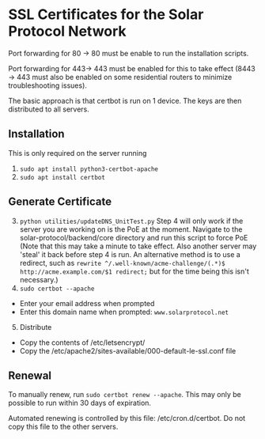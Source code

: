 # SSL Certificates for the Solar Protocol Network

Port forwarding for 80 -> 80 must be enable to run the installation scripts.

Port forwarding for 443-> 443 must be enabled for this to take effect (8443 -> 443 must also be enabled on some residential routers to minimize troubleshooting issues).

The basic approach is that certbot is run on 1 device. The keys are then distributed to all servers.

## Installation
This is only required on the server running 
1) `sudo apt install python3-certbot-apache`
2) `sudo apt install certbot`

## Generate Certificate
3) `python utilities/updateDNS_UnitTest.py` Step 4 will only work if the server you are working on is the PoE at the moment. Navigate to the solar-protocol/backend/core directory and run this script to force PoE (Note that this may take a minute to take effect. Also another server may 'steal' it back before step 4 is run. An alternative method is to use a redirect, such as `rewrite ^/.well-known/acme-challenge/(.*)$ http://acme.example.com/$1 redirect;` but for the time being this isn't necessary.)
4) `sudo certbot --apache`
* Enter your email address when prompted
* Enter this domain name when prompted: `www.solarprotocol.net`

5) Distribute
* Copy the contents of  /etc/letsencrypt/ 
* Copy the /etc/apache2/sites-available/000-default-le-ssl.conf file



## Renewal

To manually renew, run `sudo certbot renew --apache`. This may only be possible to run within 30 days of expiration.

Automated renewing is controlled by this file: /etc/cron.d/certbot. Do not copy this file to the other servers.

